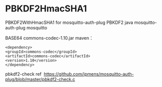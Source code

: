# PBKDF2HmacSHA1
PBKDF2WithHmacSHA1 for mosquitto-auth-plug
PBKDF2
java
mosquitto-auth-plug
mosquitto

BASE64 
commons-codec-1.10.jar
maven：
<!-- https://mvnrepository.com/artifact/commons-codec/commons-codec -->
    <dependency>
    <groupId>commons-codec</groupId>
    <artifactId>commons-codec</artifactId>
    <version>1.10</version>
	</dependency>
  </dependencies>
  
  pbkdf2-check 
  ref
  https://github.com/jpmens/mosquitto-auth-plug/blob/master/pbkdf2-check.c
